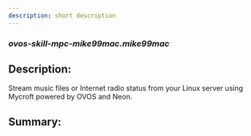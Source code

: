 ```yaml
---
description: short description
---
```


### _ovos-skill-mpc-mike99mac.mike99mac_  
## Description:  
Stream music files or Internet radio status from your Linux server using Mycroft powered by OVOS and Neon.  
  
  
  
## Summary:  
